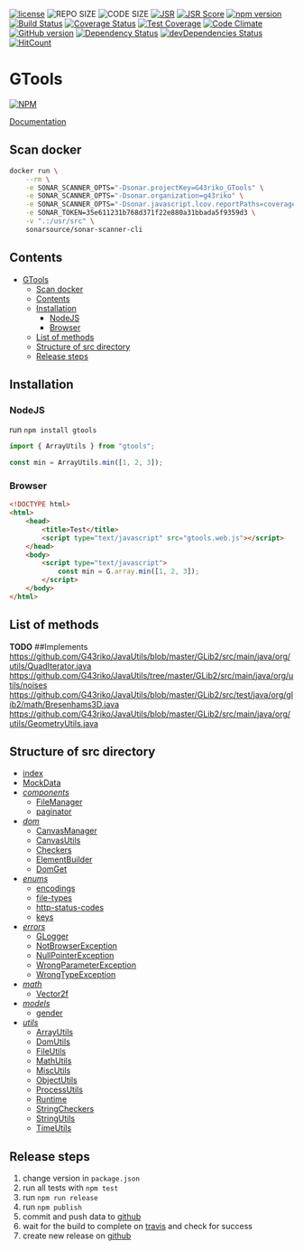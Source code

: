 [![license](https://img.shields.io/github/license/mashape/apistatus.svg)](https://github.com/G43riko/GTools/blob/master/LICENSE)
![REPO SIZE](https://img.shields.io/github/repo-size/G43riko/GTools.svg?style=flat-square)
![CODE SIZE](https://img.shields.io/github/languages/code-size/G43riko/GTools.svg?style=flat-square)
[![JSR](https://jsr.io/badges/@g43/utils)](https://jsr.io/@g43/utils)
[![JSR Score](https://jsr.io/badges/@g43/utils/score)](https://jsr.io/@g43/utils)
[![npm version](https://badge.fury.io/js/gtools.svg)](https://badge.fury.io/js/gtools)
[![Build Status](https://api.travis-ci.org/G43riko/GTools.svg?branch=master)](https://travis-ci.org/G43riko/GTools)
[![Coverage Status](https://coveralls.io/repos/github/G43riko/GTools/badge.svg?branch=master)](https://coveralls.io/github/G43riko/GTools?branch=master)
[![Test Coverage](https://api.codeclimate.com/v1/badges/bbb0af52dcd730cdc422/test_coverage)](https://codeclimate.com/github/G43riko/GTools/test_coverage)
[![Code Climate](https://codeclimate.com/github/G43riko/GTools.svg)](https://codeclimate.com/github/G43riko/GTools)
[![GitHub version](https://badge.fury.io/gh/G43riko%2FGTools.svg)](https://badge.fury.io/gh/G43riko%2FGTools)
[![Dependency Status](https://david-dm.org/G43riko/GTools.svg)](https://david-dm.org/G43riko/GTools)
[![devDependencies Status](https://david-dm.org/G43riko/GTools/dev-status.svg)](https://david-dm.org/G43riko/GTools?type=dev)
[![HitCount](http://hits.dwyl.io/G43riko/GToools.svg)](http://hits.dwyl.io/G43riko/GToools)

# GTools

[![NPM](https://nodei.co/npm/gtools.png)](https://www.npmjs.com/package/gtools)

[Documentation](https://g43riko.github.io/GTools/)


## Scan docker 
```bash
docker run \
    --rm \
    -e SONAR_SCANNER_OPTS="-Dsonar.projectKey=G43riko_GTools" \
    -e SONAR_SCANNER_OPTS="-Dsonar.organization=g43riko" \
    -e SONAR_SCANNER_OPTS="-Dsonar.javascript.lcov.reportPaths=coverage/lcov.info" \
    -e SONAR_TOKEN=35e611231b768d371f22e880a31bbada5f9359d3 \
    -v ".:/usr/src" \
    sonarsource/sonar-scanner-cli
```

## Contents

- [GTools](#gtools)
  - [Scan docker](#scan-docker)
  - [Contents](#contents)
  - [Installation](#installation)
    - [NodeJS](#nodejs)
    - [Browser](#browser)
  - [List of methods](#list-of-methods)
  - [Structure of src directory](#structure-of-src-directory)
  - [Release steps](#release-steps)

## Installation

### NodeJS

run `npm install gtools`

```javascript
import { ArrayUtils } from "gtools";

const min = ArrayUtils.min([1, 2, 3]);
```

### Browser

```html
<!DOCTYPE html>
<html>
    <head>
        <title>Test</title>
        <script type="text/javascript" src="gtools.web.js"></script>
    </head>
    <body>
        <script type="text/javascript">
            const min = G.array.min([1, 2, 3]);
        </script>
    </body>
</html>
```

## List of methods

**TODO** ##Implements https://github.com/G43riko/JavaUtils/blob/master/GLib2/src/main/java/org/utils/QuadIterator.java
https://github.com/G43riko/JavaUtils/tree/master/GLib2/src/main/java/org/utils/noises
https://github.com/G43riko/JavaUtils/blob/master/GLib2/src/test/java/org/glib2/math/Bresenhams3D.java
https://github.com/G43riko/JavaUtils/blob/master/GLib2/src/main/java/org/utils/GeometryUtils.java

## Structure of src directory

- [index](src/index.html)
- [MockData](src/MockData.ts)
- _[components](src/components)_
  - [FileManager](src/components/file-manager.ts)
  - [paginator](src/components/paginator.ts)
- _[dom](src/dom)_
  - [CanvasManager](src/dom/canvas-manager.ts)
  - [CanvasUtils](src/dom/canvas-utils.ts)
  - [Checkers](src/dom/deprecated/Checkers.ts)
  - [ElementBuilder](src/dom/element-builder.ts)
  - [DomGet](src/dom/dom-get.ts)
- _[enums](src/enums)_
  - [encodings](src/enums/enodings.enum.ts)
  - [file-types](src/enums/file-types.enum.ts)
  - [http-status-codes](src/enums/http-status-codes.enum.ts)
  - [keys](src/enums/keys.enum.ts)
- _[errors](src/errors)_
  - [GLogger](src/components/logger/g-logger.ts)
  - [NotBrowserException](src/errors/not-browser.exception.ts)
  - [NullPointerException](src/errors/null-pointer.exception.ts)
  - [WrongParameterException](src/errors/wrong-parameter.exception.ts)
  - [WrongTypeException](src/errors/wrong-type.exception.ts)
- _[math](src/math)_
  - [Vector2f](src/math/vector2f.ts)
- _[models](src/models)_
  - [gender](src/models/gender.ts)
- _[utils](src/utils)_
  - [ArrayUtils](src/utils/deprecated/ArrayUtils.ts)
  - [DomUtils](src/utils/DomUtils.ts)
  - [FileUtils](src/utils/FileUtils.ts)
  - [MathUtils](src/utils/deprecated/MathUtils.ts)
  - [MiscUtils](src/utils/deprecated/MiscUtils.ts)
  - [ObjectUtils](src/utils/deprecated/ObjectUtils.ts)
  - [ProcessUtils](src/utils/deprecated/ProcessUtils.ts)
  - [Runtime](src/utils/Runtime.ts)
  - [StringCheckers](src/utils/deprecated/StringCheckers.ts)
  - [StringUtils](src/utils/deprecated/StringUtils.ts)
  - [TimeUtils](src/utils/time-utils.ts)

## Release steps

1. change version in `package.json`
2. run all tests with `npm test`
3. run `npm run release`
4. run `npm publish`
5. commit and push data to [github](https://github.com/G43riko/GTools)
6. wait for the build to complete on [travis](https://travis-ci.org/G43riko/GTools) and check for success
7. create new release on [github](https://github.com/G43riko/GTools/releases)
